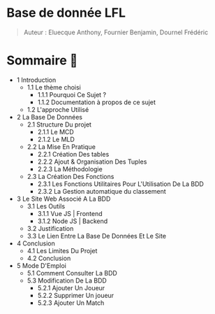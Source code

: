 # **Base de donnée LFL**

> Auteur : Eluecque Anthony, Fournier Benjamin, Dournel Frédéric

# **Sommaire 📃**

- 1 Introduction
    - 1.1 Le thème choisi
        - 1.1.1 Pourquoi Ce Sujet ?
        - 1.1.2 Documentation à propos de ce sujet
    - 1.2 L'approche Utilisé
- 2 La Base De Données
    - 2.1 Structure Du projet
        - 2.1.1 Le MCD
        - 2.1.2 Le MLD
    - 2.2 La Mise En Pratique
        - 2.2.1 Création Des tables
        - 2.2.2 Ajout & Organisation Des Tuples
        - 2.2.3 La Méthodologie
    - 2.3 La Création Des Fonctions
        - 2.3.1 Les Fonctions Utilitaires Pour L'Utilisation De La BDD
        - 2.3.2 La Gestion automatique du classement
- 3 Le Site Web Associé A La BDD
    - 3.1 Les Outils
        - 3.1.1 Vue JS | Frontend
        - 3.1.2 Node JS | Backend
    - 3.2 Justification
    - 3.3 Le Lien Entre La Base De Données Et Le Site
- 4 Conclusion 
    - 4.1 Les Limites Du Projet
    - 4.2 Conclusion
- 5 Mode D'Emploi
    - 5.1 Comment Consulter La BDD
    - 5.3 Modification De La BDD
        - 5.2.1 Ajouter Un Joueur
        - 5.2.2 Supprimer Un joueur
        - 5.2.3 Ajouter Un Match